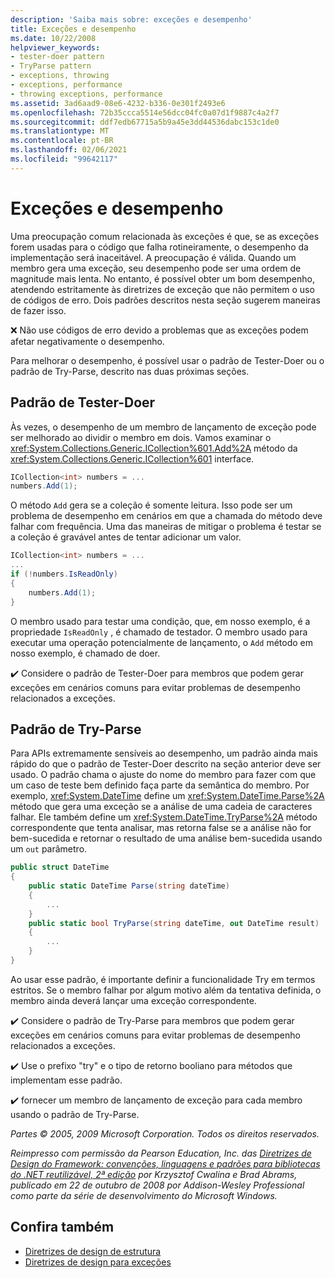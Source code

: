 ```yaml
---
description: 'Saiba mais sobre: exceções e desempenho'
title: Exceções e desempenho
ms.date: 10/22/2008
helpviewer_keywords:
- tester-doer pattern
- TryParse pattern
- exceptions, throwing
- exceptions, performance
- throwing exceptions, performance
ms.assetid: 3ad6aad9-08e6-4232-b336-0e301f2493e6
ms.openlocfilehash: 72b35ccca5514e56dcc04fc0a07d1f9887c4a2f7
ms.sourcegitcommit: ddf7edb67715a5b9a45e3dd44536dabc153c1de0
ms.translationtype: MT
ms.contentlocale: pt-BR
ms.lasthandoff: 02/06/2021
ms.locfileid: "99642117"
---
```

# <a name="exceptions-and-performance"></a>Exceções e desempenho

Uma preocupação comum relacionada às exceções é que, se as exceções forem usadas para o código que falha rotineiramente, o desempenho da implementação será inaceitável. A preocupação é válida. Quando um membro gera uma exceção, seu desempenho pode ser uma ordem de magnitude mais lenta. No entanto, é possível obter um bom desempenho, atendendo estritamente às diretrizes de exceção que não permitem o uso de códigos de erro. Dois padrões descritos nesta seção sugerem maneiras de fazer isso.

 ❌ Não use códigos de erro devido a problemas que as exceções podem afetar negativamente o desempenho.

 Para melhorar o desempenho, é possível usar o padrão de Tester-Doer ou o padrão de Try-Parse, descrito nas duas próximas seções.

## <a name="tester-doer-pattern"></a>Padrão de Tester-Doer

 Às vezes, o desempenho de um membro de lançamento de exceção pode ser melhorado ao dividir o membro em dois. Vamos examinar o <xref:System.Collections.Generic.ICollection%601.Add%2A> método da <xref:System.Collections.Generic.ICollection%601> interface.

```csharp
ICollection<int> numbers = ...
numbers.Add(1);
```

 O método `Add` gera se a coleção é somente leitura. Isso pode ser um problema de desempenho em cenários em que a chamada do método deve falhar com frequência. Uma das maneiras de mitigar o problema é testar se a coleção é gravável antes de tentar adicionar um valor.

```csharp
ICollection<int> numbers = ...
...
if (!numbers.IsReadOnly)
{
    numbers.Add(1);
}
```

 O membro usado para testar uma condição, que, em nosso exemplo, é a propriedade `IsReadOnly` , é chamado de testador. O membro usado para executar uma operação potencialmente de lançamento, o `Add` método em nosso exemplo, é chamado de doer.

 ✔️ Considere o padrão de Tester-Doer para membros que podem gerar exceções em cenários comuns para evitar problemas de desempenho relacionados a exceções.

## <a name="try-parse-pattern"></a>Padrão de Try-Parse

 Para APIs extremamente sensíveis ao desempenho, um padrão ainda mais rápido do que o padrão de Tester-Doer descrito na seção anterior deve ser usado. O padrão chama o ajuste do nome do membro para fazer com que um caso de teste bem definido faça parte da semântica do membro. Por exemplo, <xref:System.DateTime> define um <xref:System.DateTime.Parse%2A> método que gera uma exceção se a análise de uma cadeia de caracteres falhar. Ele também define um <xref:System.DateTime.TryParse%2A> método correspondente que tenta analisar, mas retorna false se a análise não for bem-sucedida e retornar o resultado de uma análise bem-sucedida usando um `out` parâmetro.

```csharp
public struct DateTime
{
    public static DateTime Parse(string dateTime)
    {
        ...
    }
    public static bool TryParse(string dateTime, out DateTime result)
    {
        ...
    }
}
```

 Ao usar esse padrão, é importante definir a funcionalidade Try em termos estritos. Se o membro falhar por algum motivo além da tentativa definida, o membro ainda deverá lançar uma exceção correspondente.

 ✔️ Considere o padrão de Try-Parse para membros que podem gerar exceções em cenários comuns para evitar problemas de desempenho relacionados a exceções.

 ✔️ Use o prefixo "try" e o tipo de retorno booliano para métodos que implementam esse padrão.

 ✔️ fornecer um membro de lançamento de exceção para cada membro usando o padrão de Try-Parse.

 *Partes © 2005, 2009 Microsoft Corporation. Todos os direitos reservados.*

 *Reimpresso com permissão da Pearson Education, Inc. das [Diretrizes de Design do Framework: convenções, linguagens e padrões para bibliotecas do .NET reutilizável, 2ª edição](https://www.informit.com/store/framework-design-guidelines-conventions-idioms-and-9780321545619) por Krzysztof Cwalina e Brad Abrams, publicado em 22 de outubro de 2008 por Addison-Wesley Professional como parte da série de desenvolvimento do Microsoft Windows.*

## <a name="see-also"></a>Confira também

- [Diretrizes de design de estrutura](index.md)
- [Diretrizes de design para exceções](exceptions.md)
